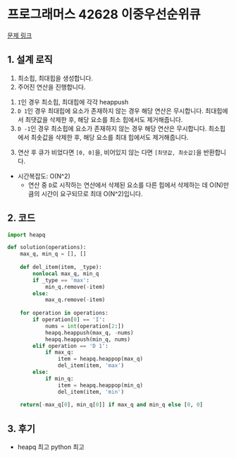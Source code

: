 # 프로그래머스 42628 이중우선순위큐

[문제 링크](https://programmers.co.kr/learn/courses/30/lessons/42628)

## 1. 설계 로직

1. 최소힙, 최대힙을 생성합니다.
2. 주어진 연산을 진행합니다.
  1) `I`인 경우
    최소힙, 최대힙에 각각 heappush
  2) `D 1`인 경우
    최대힙에 요소가 존재하지 않는 경우 해당 연산은 무시합니다.
    최대힙에서 최댓값을 삭제한 후, 해당 요소를 최소 힙에서도 제거해줍니다.
  3) `D -1`인 경우
    최소힙에 요소가 존재하지 않는 경우 해당 연산은 무시합니다.
    최소힙에서 최솟값을 삭제한 후, 해당 요소를 최대 힙에서도 제거해줍니다.
3. 연산 후 큐가 비었다면 `[0, 0]`을, 비어있지 않는 다면 `[최댓값, 최솟값]`을 반환합니다.


- 시간복잡도: O(N^2)
  - 연산 중 `D`로 시작하는 연산에서 삭제된 요소를 다른 힙에서 삭제하는 데 O(N)만큼의 시간이 요구되므로 최대 O(N^2)입니다.

## 2. 코드

```python
import heapq

def solution(operations):
    max_q, min_q = [], []
    
    def del_item(item, _type):
        nonlocal max_q, min_q
        if _type == 'max':
            min_q.remove(-item)
        else:
            max_q.remove(-item)
    
    for operation in operations:
        if operation[0] == 'I':
            nums = int(operation[2:])
            heapq.heappush(max_q, -nums)
            heapq.heappush(min_q, nums)
        elif operation == 'D 1':
            if max_q:
                item = heapq.heappop(max_q)
                del_item(item, 'max')
        else:
            if min_q:
                item = heapq.heappop(min_q)
                del_item(item, 'min')
    
    return[-max_q[0], min_q[0]] if max_q and min_q else [0, 0]
```


## 3. 후기

- heapq 최고 python 최고

